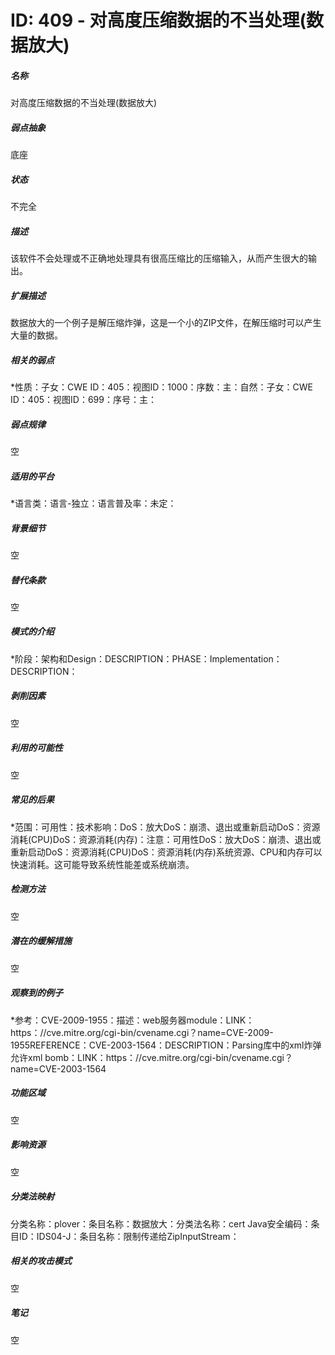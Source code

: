 # ID: 409 - 对高度压缩数据的不当处理(数据放大)
<h5>名称</h5>对高度压缩数据的不当处理(数据放大)
<h5>弱点抽象</h5>底座
<h5>状态</h5>不完全
<h5>描述</h5>该软件不会处理或不正确地处理具有很高压缩比的压缩输入，从而产生很大的输出。
<h5>扩展描述</h5>数据放大的一个例子是解压缩炸弹，这是一个小的ZIP文件，在解压缩时可以产生大量的数据。
<h5>相关的弱点</h5>*性质：子女：CWE ID：405：视图ID：1000：序数：主：自然：子女：CWE ID：405：视图ID：699：序号：主：
<h5>弱点规律</h5>空
<h5>适用的平台</h5>*语言类：语言-独立：语言普及率：未定：
<h5>背景细节</h5>空
<h5>替代条款</h5>空
<h5>模式的介绍</h5>*阶段：架构和Design：DESCRIPTION：PHASE：Implementation：DESCRIPTION：
<h5>剥削因素</h5>空
<h5>利用的可能性</h5>空
<h5>常见的后果</h5>*范围：可用性：技术影响：DoS：放大DoS：崩溃、退出或重新启动DoS：资源消耗(CPU)DoS：资源消耗(内存)：注意：可用性DoS：放大DoS：崩溃、退出或重新启动DoS：资源消耗(CPU)DoS：资源消耗(内存)系统资源、CPU和内存可以快速消耗。这可能导致系统性能差或系统崩溃。
<h5>检测方法</h5>空
<h5>潜在的缓解措施</h5>空
<h5>观察到的例子</h5>*参考：CVE-2009-1955：描述：web服务器module：LINK：https：//cve.mitre.org/cgi-bin/cvename.cgi？name=CVE-2009-1955REFERENCE：CVE-2003-1564：DESCRIPTION：Parsing库中的xml炸弹允许xml bomb：LINK：https：//cve.mitre.org/cgi-bin/cvename.cgi？name=CVE-2003-1564
<h5>功能区域</h5>空
<h5>影响资源</h5>空
<h5>分类法映射</h5>分类名称：plover：条目名称：数据放大：分类法名称：cert Java安全编码：条目ID：IDS04-J：条目名称：限制传递给ZipInputStream：
<h5>相关的攻击模式</h5>空
<h5>笔记</h5>空

